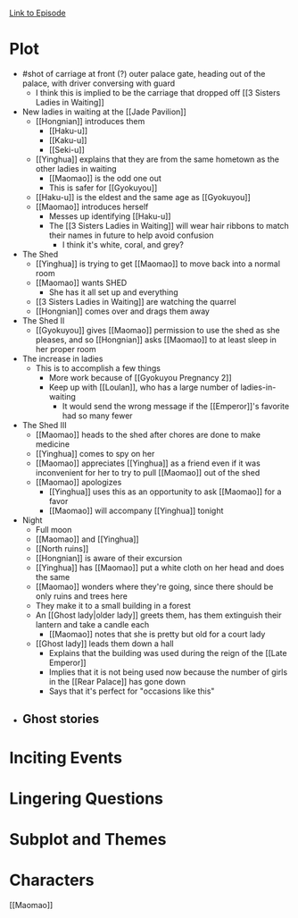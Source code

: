 [Link to Episode](https://www.crunchyroll.com/watch/G14UVJZE5/a-ghost-story)
# Plot
- #shot of carriage at front (?) outer palace gate, heading out of the palace, with driver conversing with guard
	- I think this is implied to be the carriage that dropped off [[3 Sisters Ladies in Waiting]]
- New ladies in waiting at the [[Jade Pavilion]]
	- [[Hongnian]] introduces them
		- [[Haku-u]]
		- [[Kaku-u]]
		- [[Seki-u]]
	- [[Yinghua]] explains that they are from the same hometown as the other ladies in waiting
		- [[Maomao]] is the odd one out
		- This is safer for [[Gyokuyou]]
	- [[Haku-u]] is the eldest and the same age as [[Gyokuyou]]
	- [[Maomao]] introduces herself
		- Messes up identifying [[Haku-u]]
		- The [[3 Sisters Ladies in Waiting]] will wear hair ribbons to match their names in future to help avoid confusion
			- I think it's white, coral, and grey?
- The Shed
	- [[Yinghua]] is trying to get [[Maomao]] to move back into a normal room
	- [[Maomao]] wants SHED
		- She has it all set up and everything
	- [[3 Sisters Ladies in Waiting]] are watching the quarrel
	- [[Hongnian]] comes over and drags them away
- The Shed II
	- [[Gyokuyou]] gives [[Maomao]] permission to use the shed as she pleases, and so [[Hongnian]] asks [[Maomao]] to at least sleep in her proper room
- The increase in ladies
	- This is to accomplish a few things
		- More work because of [[Gyokuyou Pregnancy 2]]
		- Keep up with [[Loulan]], who has a large number of ladies-in-waiting
			- It would send the wrong message if the [[Emperor]]'s favorite had so many fewer
- The Shed III
	- [[Maomao]] heads to the shed after chores are done to make medicine
	- [[Yinghua]] comes to spy on her
	- [[Maomao]] appreciates [[Yinghua]] as a friend even if it was inconvenient for her to try to pull [[Maomao]] out of the shed
	- [[Maomao]] apologizes
		- [[Yinghua]] uses this as an opportunity to ask [[Maomao]] for a favor
		- [[Maomao]] will accompany [[Yinghua]] tonight
- Night
	- Full moon
	- [[Maomao]] and [[Yinghua]]
	- [[North ruins]]
	- [[Hongnian]] is aware of their excursion
	- [[Yinghua]] has [[Maomao]] put a white cloth on her head and does the same
	- [[Maomao]] wonders where they're going, since there should be only ruins and trees here
	- They make it to a small building in a forest
	- An [[Ghost lady|older lady]] greets them, has them extinguish their lantern and take a candle each
		- [[Maomao]] notes that she is pretty but old for a court lady
	- [[Ghost lady]] leads them down a hall
		- Explains that the building was used during the reign of the [[Late Emperor]]
		- Implies that it is not being used now because the number of girls in the [[Rear Palace]] has gone down
		- Says that it's perfect for "occasions like this"
- Ghost stories
	- 
# Inciting Events
# Lingering Questions
# Subplot and Themes
# Characters
[[Maomao]]